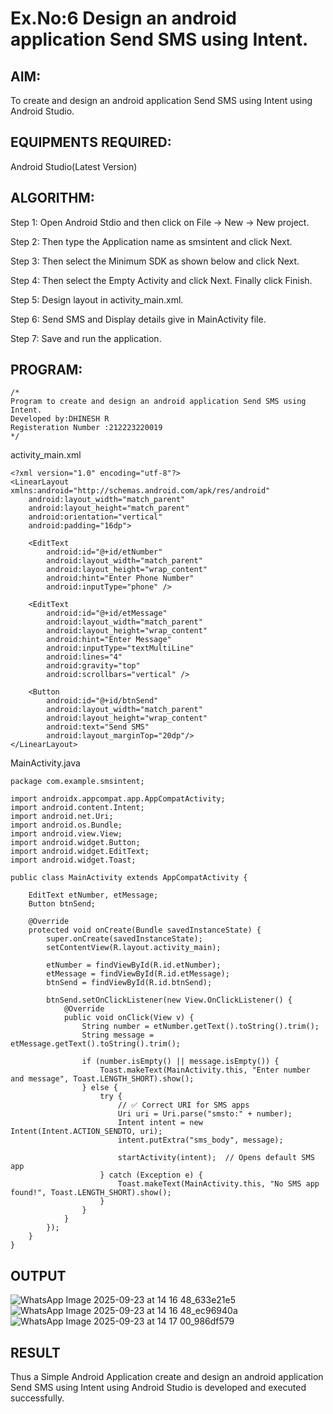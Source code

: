 
# Ex.No:6 Design an android application Send SMS using Intent.


## AIM:

To create and design an android application Send SMS using Intent using Android Studio.

## EQUIPMENTS REQUIRED:

Android Studio(Latest Version)

## ALGORITHM:

Step 1: Open Android Stdio and then click on File -> New -> New project.

Step 2: Then type the Application name as smsintent and click Next. 

Step 3: Then select the Minimum SDK as shown below and click Next.

Step 4: Then select the Empty Activity and click Next. Finally click Finish.

Step 5: Design layout in activity_main.xml.

Step 6: Send SMS and Display details give in MainActivity file.

Step 7: Save and run the application.

## PROGRAM:
```
/*
Program to create and design an android application Send SMS using Intent.
Developed by:DHINESH R
Registeration Number :212223220019
*/
```
activity_main.xml
```
<?xml version="1.0" encoding="utf-8"?>
<LinearLayout xmlns:android="http://schemas.android.com/apk/res/android"
    android:layout_width="match_parent"
    android:layout_height="match_parent"
    android:orientation="vertical"
    android:padding="16dp">

    <EditText
        android:id="@+id/etNumber"
        android:layout_width="match_parent"
        android:layout_height="wrap_content"
        android:hint="Enter Phone Number"
        android:inputType="phone" />

    <EditText
        android:id="@+id/etMessage"
        android:layout_width="match_parent"
        android:layout_height="wrap_content"
        android:hint="Enter Message"
        android:inputType="textMultiLine"
        android:lines="4"
        android:gravity="top"
        android:scrollbars="vertical" />

    <Button
        android:id="@+id/btnSend"
        android:layout_width="match_parent"
        android:layout_height="wrap_content"
        android:text="Send SMS"
        android:layout_marginTop="20dp"/>
</LinearLayout>
```
MainActivity.java
```
package com.example.smsintent;

import androidx.appcompat.app.AppCompatActivity;
import android.content.Intent;
import android.net.Uri;
import android.os.Bundle;
import android.view.View;
import android.widget.Button;
import android.widget.EditText;
import android.widget.Toast;

public class MainActivity extends AppCompatActivity {

    EditText etNumber, etMessage;
    Button btnSend;

    @Override
    protected void onCreate(Bundle savedInstanceState) {
        super.onCreate(savedInstanceState);
        setContentView(R.layout.activity_main);

        etNumber = findViewById(R.id.etNumber);
        etMessage = findViewById(R.id.etMessage);
        btnSend = findViewById(R.id.btnSend);

        btnSend.setOnClickListener(new View.OnClickListener() {
            @Override
            public void onClick(View v) {
                String number = etNumber.getText().toString().trim();
                String message = etMessage.getText().toString().trim();

                if (number.isEmpty() || message.isEmpty()) {
                    Toast.makeText(MainActivity.this, "Enter number and message", Toast.LENGTH_SHORT).show();
                } else {
                    try {
                        // ✅ Correct URI for SMS apps
                        Uri uri = Uri.parse("smsto:" + number);
                        Intent intent = new Intent(Intent.ACTION_SENDTO, uri);
                        intent.putExtra("sms_body", message);

                        startActivity(intent);  // Opens default SMS app
                    } catch (Exception e) {
                        Toast.makeText(MainActivity.this, "No SMS app found!", Toast.LENGTH_SHORT).show();
                    }
                }
            }
        });
    }
}
```


## OUTPUT
![WhatsApp Image 2025-09-23 at 14 16 48_633e21e5](https://github.com/user-attachments/assets/11aa38b4-4f65-49f4-9420-373730614076)
![WhatsApp Image 2025-09-23 at 14 16 48_ec96940a](https://github.com/user-attachments/assets/9f59536a-6eee-48df-b01e-c92b105a9e31)
![WhatsApp Image 2025-09-23 at 14 17 00_986df579](https://github.com/user-attachments/assets/c89ebad8-ab6b-44cd-9417-35b21650f636)


## RESULT
Thus a Simple Android Application create and design an android application Send SMS using Intent using Android Studio is developed and executed successfully.
